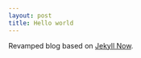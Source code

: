 ```yaml
---
layout: post
title: Hello world
---
```


Revamped blog based on [Jekyll Now](https://github.com/barryclark/jekyll-now).
